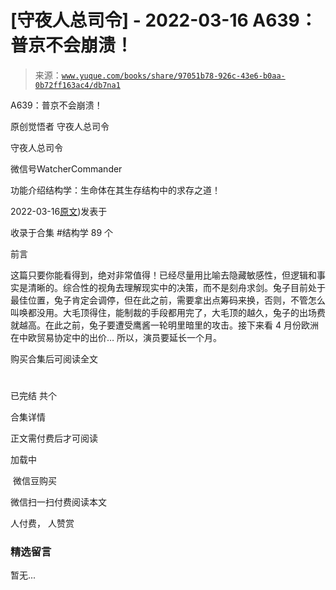 # [守夜人总司令] - 2022-03-16 A639：普京不会崩溃！

> 来源：[`www.yuque.com/books/share/97051b78-926c-43e6-b0aa-0b72ff163ac4/db7na1`](https://www.yuque.com/books/share/97051b78-926c-43e6-b0aa-0b72ff163ac4/db7na1)



A639：普京不会崩溃！ 

原创觉悟者 守夜人总司令 

守夜人总司令 

微信号WatcherCommander 

功能介绍结构学：生命体在其生存结构中的求存之道！ 

2022-03-16[原文](https://mp.weixin.qq.com/s?__biz=MzAxNDk1NjI2Mw==&mid=2247488084&idx=1&sn=7c8d1370795dc6496c224b27c0137762&chksm=9b8a31dcacfdb8ca47772d583074c0ce9e16f2a9a2d3a27359cb26cb851d21da814506f6a3df#rd))发表于 

收录于合集 #结构学 89 个 

前言 

这篇只要你能看得到，绝对非常值得！已经尽量用比喻去隐藏敏感性，但逻辑和事实是清晰的。综合性的视角去理解现实中的决策，而不是刻舟求剑。兔子目前处于最佳位置，兔子肯定会调停，但在此之前，需要拿出点筹码来换，否则，不管怎么叫唤都没用。大毛顶得住，能制裁的手段都用完了，大毛顶的越久，兔子的出场费就越高。在此之前，兔子要遭受鹰酱一轮明里暗里的攻击。接下来看 4 月份欧洲在中欧贸易协定中的出价… 所以，演员要延长一个月。 

购买合集后可阅读全文 

# 

已完结 共个 

合集详情 

正文需付费后才可阅读 

加载中 

 微信豆购买 

微信扫一扫付费阅读本文 

人付费， 人赞赏 

### 精选留言 

暂无...